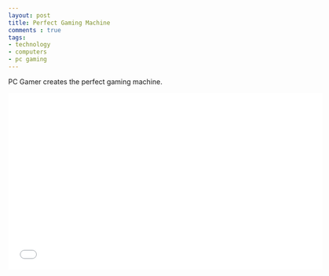 ```yaml
---
layout: post
title: Perfect Gaming Machine
comments : true
tags:
- technology
- computers
- pc gaming
---
```


PC Gamer creates the perfect gaming machine.

<div class="videoContainer"><iframe width="640" height="360" src="//www.youtube.com/embed/Jt_Sz_srw80" frameborder="0" allowfullscreen></iframe></div>